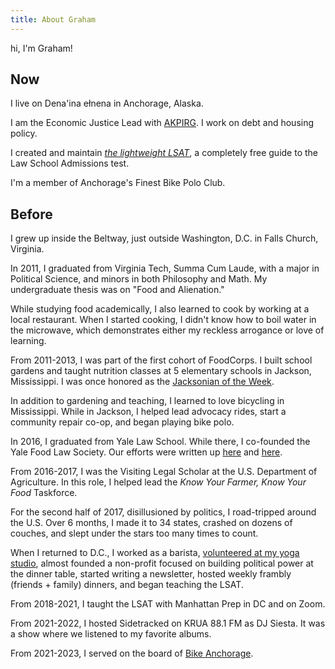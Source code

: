 ```yaml
---
title: About Graham
---
```


hi, I'm Graham!

## Now

I live on Dena'ina ełnena in Anchorage, Alaska.

I am the Economic Justice Lead with [AKPIRG](https://akpirg.org). I work on debt and housing policy.

I created and maintain [*the lightweight LSAT*](https://lightweightlsat.com), a completely free guide to the Law School Admissions test.

I'm a member of Anchorage's Finest Bike Polo Club.

## Before

I grew up inside the Beltway, just outside Washington, D.C. in Falls Church, Virginia.

In 2011, I graduated from Virginia Tech, Summa Cum Laude, with a major in Political Science, and minors in both Philosophy and Math. My undergraduate thesis was on "Food and Alienation."

While studying food academically, I also learned to cook by working at a local restaurant. When I started cooking, I didn't know how to boil water in the microwave, which demonstrates either my reckless arrogance or love of learning.

From 2011-2013, I was part of the first cohort of FoodCorps. I built school gardens and taught nutrition classes at 5 elementary schools in Jackson, Mississippi. I was once honored as the [Jacksonian of the Week](https://www.jacksonfreepress.com/news/2012/jun/27/graham-downey/).

In addition to gardening and teaching, I learned to love bicycling in Mississippi. While in Jackson, I helped lead advocacy rides, start a community repair co-op, and began playing bike polo.

In 2016, I graduated from Yale Law School. While there, I co-founded the Yale Food Law Society. Our efforts were written up [here](https://law.yale.edu/yls-today/news/farm-fork-landfill-yale-law-school-debuts-food-law-and-policy-course) and [here](https://law.yale.edu/yls-today/news/passion-food-law-grows-yale-law-school).

From 2016-2017, I was the Visiting Legal Scholar at the U.S. Department of Agriculture. In this role, I helped lead the *Know Your Farmer, Know Your Food* Taskforce.

For the second half of 2017, disillusioned by politics, I road-tripped around the U.S. Over 6 months, I made it to 34 states, crashed on dozens of couches, and slept under the stars too many times to count.

When I returned to D.C., I worked as a barista, [volunteered at my yoga studio](https://www.flowyogacenter.com/blog/2018/9/20/karma-yogi-spotlight-graham-downey), almost founded a non-profit focused on building political power at the dinner table, started writing a newsletter, hosted weekly frambly (friends + family) dinners, and began teaching the LSAT.

From 2018-2021, I taught the LSAT with Manhattan Prep in DC and on Zoom.

From 2021-2022, I hosted Sidetracked on KRUA 88.1 FM as DJ Siesta. It was a show where we listened to my favorite albums.

From 2021-2023, I served on the board of [Bike Anchorage](https://www.bikeanchorage.org/).
